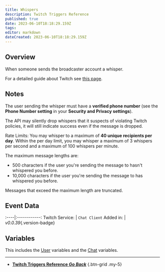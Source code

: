 ```yaml
---
title: Whispers
description: Twitch Triggers Reference
published: true
date: 2023-06-10T18:18:29.159Z
tags: 
editor: markdown
dateCreated: 2023-06-10T18:18:29.159Z
---
```


## Overview
When someone sends the broadcaster account a whisper.

For a detailed guide about Twitch see [this page](/Platforms/Twitch).

## Notes
The user sending the whisper must have a **verified phone number** (see the **Phone Number setting** in your **Security and Privacy settings**).

The API may silently drop whispers that it suspects of violating Twitch policies, it will still indicate success even if the message is dropped.

Rate Limits: You may whisper to a maximum of **40 unique recipients per day**. Within the per day limit, you may whisper a maximum of 3 whispers per second and a maximum of 100 whispers per minute.

The maximum message lengths are:
* 500 characters if the user you're sending the message to hasn't whispered you before.
* 10,000 characters if the user you're sending the message to has whispered you before.

Messages that exceed the maximum length are truncated.

## Event Data
:----|:------------:
Twitch Service: | `Chat Client`
Added in: | *v0.0.39*{.version-badge}

## Variables
This includes the [User](/Variables/User-Variables) variables and the [Chat](/Variables/Chat-Variables) variables.

---

- [<i class="mdi mdi-chevron-left"></i>**Twitch Triggers Reference *Go Back***](/Triggers/Twitch)
{.btn-grid .my-5}
